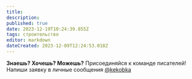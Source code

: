 ```yaml
---
title: 
description: 
published: true
date: 2023-12-19T10:24:39.855Z
tags: строительство
editor: markdown
dateCreated: 2023-12-09T12:24:53.018Z
---
```



**Знаешь?
Хочешь?
Можешь?**
Присоединяйся к команде писателей!
Напиши заявку в личные сообщения [@kekobka](https://motorolaservers.ru/discord)